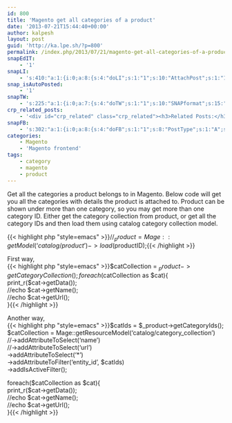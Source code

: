 ```yaml
---
id: 800
title: 'Magento get all categories of a product'
date: '2013-07-21T15:44:40+00:00'
author: kalpesh
layout: post
guid: 'http://ka.lpe.sh/?p=800'
permalink: /index.php/2013/07/21/magento-get-all-categories-of-a-product/
snapEdIT:
    - '1'
snapLI:
    - 's:410:"a:1:{i:0;a:8:{s:4:"doLI";s:1:"1";s:10:"AttachPost";s:1:"1";s:10:"SNAPformat";s:46:"New post has been published on %SITENAME% blog";s:11:"SNAPformatT";s:18:"New Post - %TITLE%";s:11:"isPrePosted";s:1:"1";s:8:"isPosted";s:1:"1";s:4:"pgID";s:123:"http://www.linkedin.com/updates?discuss=&amp;scope=20008880&amp;stype=M&amp;topic=5764741700824072192&amp;type=U&amp;a=TyT1";s:5:"pDate";s:19:"2013-07-21 15:45:25";}}";'
snap_isAutoPosted:
    - '1'
snapTW:
    - 's:225:"a:1:{i:0;a:7:{s:4:"doTW";s:1:"1";s:10:"SNAPformat";s:15:"%TITLE% - %URL%";s:8:"attchImg";s:1:"0";s:11:"isPrePosted";s:1:"1";s:8:"isPosted";s:1:"1";s:4:"pgID";s:18:"358976007862091778";s:5:"pDate";s:19:"2013-07-21 15:45:24";}}";'
crp_related_posts:
    - '<div id="crp_related" class="crp_related"><h3>Related Posts:</h3><ul><li><a href="http://ka.lpe.sh/2012/09/13/magento-get-category-object-from-category-name/"     class="crp_title">Magento: Get category object from category name</a></li><li><a href="http://ka.lpe.sh/2013/05/26/magento-get-subcategories-of-a-category/"     class="crp_title">Magento get subcategories of a category by category ID</a></li><li><a href="http://ka.lpe.sh/2013/07/19/magento-products-not-showing-in-categories/"     class="crp_title">Magento products not showing in categories</a></li><li><a href="http://ka.lpe.sh/2012/10/18/magento-get-most-popular-products-in-a-category/"     class="crp_title">Magento Get most popular products in a category</a></li><li><a href="http://ka.lpe.sh/2013/02/26/magento-cant-see-product-images-in-category-page/"     class="crp_title">Magento: Can&#8217;t see product images in category page</a></li></ul></div>'
snapFB:
    - 's:302:"a:1:{i:0;a:8:{s:4:"doFB";s:1:"1";s:8:"PostType";s:1:"A";s:10:"AttachPost";s:1:"1";s:10:"SNAPformat";s:56:"New post (%TITLE%) has been published on %SITENAME% blog";s:11:"isPrePosted";s:1:"1";s:8:"isPosted";s:1:"1";s:4:"pgID";s:28:"1361121612_10200416497799281";s:5:"pDate";s:19:"2013-07-21 15:45:29";}}";'
categories:
    - Magento
    - 'Magento frontend'
tags:
    - category
    - magento
    - product
---
```


Get all the categories a product belongs to in Magento. Below code will get you all the categories with details the product is attached to. Product can be shown under more than one category, so you may get more than one category ID. Either get the category collection from product, or get all the category IDs and then load them using catalog category collection model.

{{< highlight php "style=emacs" >}}//$_product = Mage::getModel(‘catalog/product’)->load($productID);{{< /highlight >}}

First way,  
{{< highlight php "style=emacs" >}}$catCollection = $_product->getCategoryCollection();  
foreach($catCollection as $cat){  
 print_r($cat->getData());  
 //echo $cat->getName();  
 //echo $cat->getUrl();  
}{{< /highlight >}}

Another way,  
{{< highlight php "style=emacs" >}}$catIds = $_product->getCategoryIds();  
$catCollection = Mage::getResourceModel(‘catalog/category_collection’)  
 //->addAttributeToSelect(‘name’)  
 //->addAttributeToSelect(‘url’)  
 ->addAttributeToSelect(‘*’)  
 ->addAttributeToFilter(‘entity_id’, $catIds)  
 ->addIsActiveFilter();

foreach($catCollection as $cat){  
 print_r($cat->getData());  
 //echo $cat->getName();  
 //echo $cat->getUrl();  
}{{< /highlight >}}